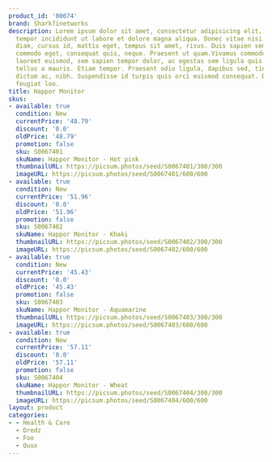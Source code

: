 ```yaml
---
product_id: '00674'
brand: Sharkfinetworks
description: Lorem ipsum dolor sit amet, consectetur adipisicing elit, sed do eiusmod
  tempor incididunt ut labore et dolore magna aliqua. Donec vitae nisi. Mauris urna
  diam, cursus id, mattis eget, tempus sit amet, risus. Duis sapien sem, aliquet nec,
  commodo eget, consequat quis, neque. Praesent ut quam.Vivamus commodo, augue et
  laoreet euismod, sem sapien tempor dolor, ac egestas sem ligula quis lacus. In convallis
  tellus a mauris. Etiam tempor. Praesent odio ligula, dapibus sed, tincidunt eget,
  dictum ac, nibh. Suspendisse id turpis quis orci euismod consequat. Donec interdum
  feugiat leo.
title: Happor Monitor
skus:
- available: true
  condition: New
  currentPrice: '48.79'
  discount: '0.0'
  oldPrice: '48.79'
  promotion: false
  sku: S0067401
  skuName: Happor Monitor - Hot pink
  thumbnailURL: https://picsum.photos/seed/S0067401/300/300
  imageURL: https://picsum.photos/seed/S0067401/600/600
- available: true
  condition: New
  currentPrice: '51.96'
  discount: '0.0'
  oldPrice: '51.96'
  promotion: false
  sku: S0067402
  skuName: Happor Monitor - Khaki
  thumbnailURL: https://picsum.photos/seed/S0067402/300/300
  imageURL: https://picsum.photos/seed/S0067402/600/600
- available: true
  condition: New
  currentPrice: '45.43'
  discount: '0.0'
  oldPrice: '45.43'
  promotion: false
  sku: S0067403
  skuName: Happor Monitor - Aquamarine
  thumbnailURL: https://picsum.photos/seed/S0067403/300/300
  imageURL: https://picsum.photos/seed/S0067403/600/600
- available: true
  condition: New
  currentPrice: '57.11'
  discount: '0.0'
  oldPrice: '57.11'
  promotion: false
  sku: S0067404
  skuName: Happor Monitor - Wheat
  thumbnailURL: https://picsum.photos/seed/S0067404/300/300
  imageURL: https://picsum.photos/seed/S0067404/600/600
layout: product
categories:
- - Health & Care
  - Dredz
  - Foo
  - Quux
---
```

